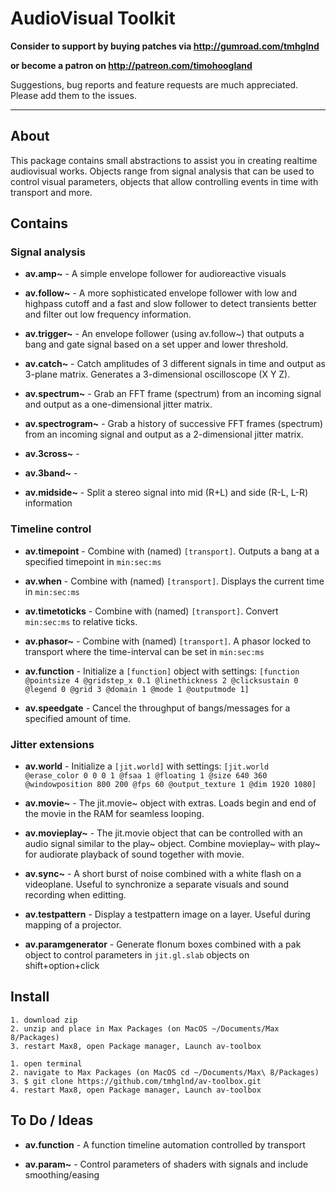 # AudioVisual Toolkit

**Consider to support by buying patches via http://gumroad.com/tmhglnd**

**or become a patron on http://patreon.com/timohoogland**

Suggestions, bug reports and feature requests are much appreciated. Please add them to the issues.

---

## About

This package contains small abstractions to assist you in creating realtime audiovisual works. Objects range from signal analysis that can be used to control visual parameters, objects that allow controlling events in time with transport and more.

## Contains

### Signal analysis

- **av.amp~** - A simple envelope follower for audioreactive visuals

- **av.follow~** - A more sophisticated envelope follower with low and highpass cutoff and a fast and slow follower to detect transients better and filter out low frequency information.

- **av.trigger~** - An envelope follower (using av.follow~) that outputs a bang and gate signal based on a set upper and lower threshold.

- **av.catch~** - Catch amplitudes of 3 different signals in time and output as 3-plane matrix. Generates a 3-dimensional oscilloscope (X Y Z).

- **av.spectrum~** - Grab an FFT frame (spectrum) from an incoming signal and output as a one-dimensional jitter matrix.

- **av.spectrogram~** - Grab a history of successive FFT frames (spectrum) from an incoming signal and output as a 2-dimensional jitter matrix.

- **av.3cross~** - 

- **av.3band~** - 

- **av.midside~** - Split a stereo signal into mid (R+L) and side (R-L, L-R) information

### Timeline control

- **av.timepoint** - Combine with (named) `[transport]`. Outputs a bang at a specified timepoint in `min:sec:ms`

- **av.when** - Combine with (named) `[transport]`. Displays the current time in `min:sec:ms`

- **av.timetoticks** - Combine with (named) `[transport]`. Convert `min:sec:ms` to relative ticks.

- **av.phasor~** - Combine with (named) `[transport]`. A phasor locked to transport where the time-interval can be set in `min:sec:ms`

- **av.function** - Initialize a `[function]` object with settings: `[function @pointsize 4 @gridstep_x 0.1 @linethickness 2 @clicksustain 0 @legend 0 @grid 3 @domain 1 @mode 1 @outputmode 1]`

- **av.speedgate** - Cancel the throughput of bangs/messages for a specified amount of time.

### Jitter extensions

- **av.world** - Initialize a `[jit.world]` with settings: `[jit.world @erase_color 0 0 0 1 @fsaa 1 @floating 1 @size 640 360 @windowposition 800 200 @fps 60 @output_texture 1 @dim 1920 1080]`

- **av.movie~** - The jit.movie~ object with extras. Loads begin and end of the movie in the RAM for seamless looping.

- **av.movieplay~** - The jit.movie object that can be controlled with an audio signal similar to the play~ object. Combine movieplay~ with play~ for audiorate playback of sound together with movie.

- **av.sync~** - A short burst of noise combined with a white flash on a videoplane. Useful to synchronize a separate visuals and sound recording when editting.

- **av.testpattern** - Display a testpattern image on a layer. Useful during mapping of a projector.

- **av.paramgenerator** - Generate flonum boxes combined with a pak object to control parameters in `jit.gl.slab` objects on shift+option+click

## Install

```
1. download zip
2. unzip and place in Max Packages (on MacOS ~/Documents/Max 8/Packages)
3. restart Max8, open Package manager, Launch av-toolbox
```

```
1. open terminal
2. navigate to Max Packages (on MacOS cd ~/Documents/Max\ 8/Packages)
3. $ git clone https://github.com/tmhglnd/av-toolbox.git
4. restart Max8, open Package manager, Launch av-toolbox
```

## To Do / Ideas

- **av.function** - A function timeline automation controlled by transport

- **av.param~** - Control parameters of shaders with signals and include smoothing/easing
